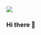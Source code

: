<img src="https://capsule-render.vercel.app/api?type=venom&color=0:74ebd5,100:acb6e5&height=300&section=header&text=bijou%20melody&fontSize=120&fontColor=04B4AE&animation=twinkling" />

### Hi there 👋
